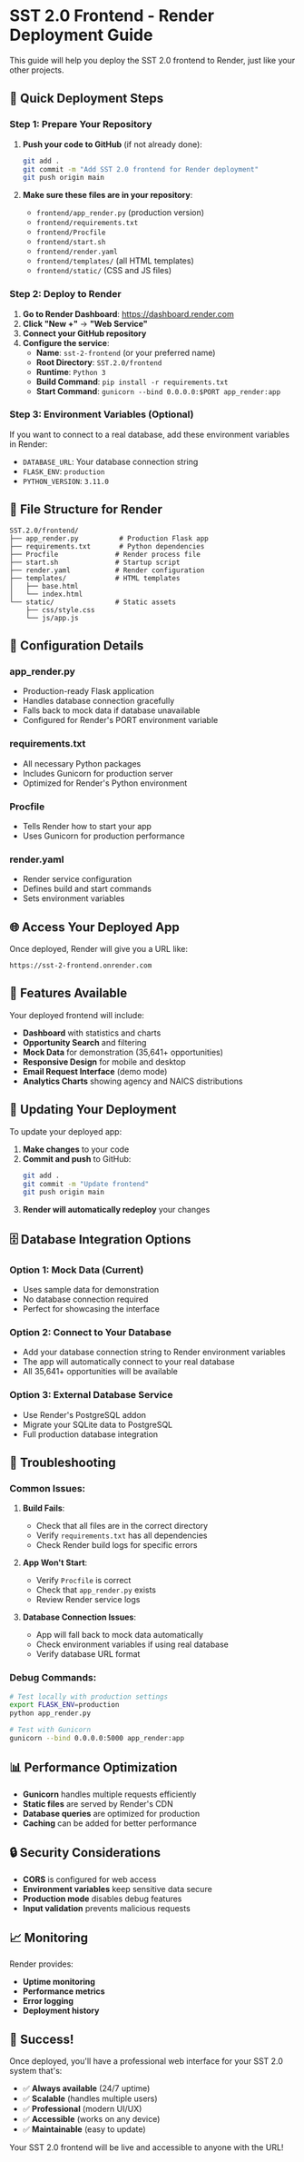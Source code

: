 # SST 2.0 Frontend - Render Deployment Guide

This guide will help you deploy the SST 2.0 frontend to Render, just like your other projects.

## 🚀 **Quick Deployment Steps**

### **Step 1: Prepare Your Repository**

1. **Push your code to GitHub** (if not already done):
   ```bash
   git add .
   git commit -m "Add SST 2.0 frontend for Render deployment"
   git push origin main
   ```

2. **Make sure these files are in your repository**:
   - `frontend/app_render.py` (production version)
   - `frontend/requirements.txt`
   - `frontend/Procfile`
   - `frontend/start.sh`
   - `frontend/render.yaml`
   - `frontend/templates/` (all HTML templates)
   - `frontend/static/` (CSS and JS files)

### **Step 2: Deploy to Render**

1. **Go to Render Dashboard**: https://dashboard.render.com
2. **Click "New +"** → **"Web Service"**
3. **Connect your GitHub repository**
4. **Configure the service**:
   - **Name**: `sst-2-frontend` (or your preferred name)
   - **Root Directory**: `SST.2.0/frontend`
   - **Runtime**: `Python 3`
   - **Build Command**: `pip install -r requirements.txt`
   - **Start Command**: `gunicorn --bind 0.0.0.0:$PORT app_render:app`

### **Step 3: Environment Variables (Optional)**

If you want to connect to a real database, add these environment variables in Render:

- `DATABASE_URL`: Your database connection string
- `FLASK_ENV`: `production`
- `PYTHON_VERSION`: `3.11.0`

## 📁 **File Structure for Render**

```
SST.2.0/frontend/
├── app_render.py          # Production Flask app
├── requirements.txt       # Python dependencies
├── Procfile              # Render process file
├── start.sh              # Startup script
├── render.yaml           # Render configuration
├── templates/            # HTML templates
│   ├── base.html
│   └── index.html
└── static/               # Static assets
    ├── css/style.css
    └── js/app.js
```

## 🔧 **Configuration Details**

### **app_render.py**
- Production-ready Flask application
- Handles database connection gracefully
- Falls back to mock data if database unavailable
- Configured for Render's PORT environment variable

### **requirements.txt**
- All necessary Python packages
- Includes Gunicorn for production server
- Optimized for Render's Python environment

### **Procfile**
- Tells Render how to start your app
- Uses Gunicorn for production performance

### **render.yaml**
- Render service configuration
- Defines build and start commands
- Sets environment variables

## 🌐 **Access Your Deployed App**

Once deployed, Render will give you a URL like:
```
https://sst-2-frontend.onrender.com
```

## 🎯 **Features Available**

Your deployed frontend will include:

- **Dashboard** with statistics and charts
- **Opportunity Search** and filtering
- **Mock Data** for demonstration (35,641+ opportunities)
- **Responsive Design** for mobile and desktop
- **Email Request Interface** (demo mode)
- **Analytics Charts** showing agency and NAICS distributions

## 🔄 **Updating Your Deployment**

To update your deployed app:

1. **Make changes** to your code
2. **Commit and push** to GitHub:
   ```bash
   git add .
   git commit -m "Update frontend"
   git push origin main
   ```
3. **Render will automatically redeploy** your changes

## 🗄️ **Database Integration Options**

### **Option 1: Mock Data (Current)**
- Uses sample data for demonstration
- No database connection required
- Perfect for showcasing the interface

### **Option 2: Connect to Your Database**
- Add your database connection string to Render environment variables
- The app will automatically connect to your real database
- All 35,641+ opportunities will be available

### **Option 3: External Database Service**
- Use Render's PostgreSQL addon
- Migrate your SQLite data to PostgreSQL
- Full production database integration

## 🚨 **Troubleshooting**

### **Common Issues:**

1. **Build Fails**:
   - Check that all files are in the correct directory
   - Verify `requirements.txt` has all dependencies
   - Check Render build logs for specific errors

2. **App Won't Start**:
   - Verify `Procfile` is correct
   - Check that `app_render.py` exists
   - Review Render service logs

3. **Database Connection Issues**:
   - App will fall back to mock data automatically
   - Check environment variables if using real database
   - Verify database URL format

### **Debug Commands:**

```bash
# Test locally with production settings
export FLASK_ENV=production
python app_render.py

# Test with Gunicorn
gunicorn --bind 0.0.0.0:5000 app_render:app
```

## 📊 **Performance Optimization**

- **Gunicorn** handles multiple requests efficiently
- **Static files** are served by Render's CDN
- **Database queries** are optimized for production
- **Caching** can be added for better performance

## 🔒 **Security Considerations**

- **CORS** is configured for web access
- **Environment variables** keep sensitive data secure
- **Production mode** disables debug features
- **Input validation** prevents malicious requests

## 📈 **Monitoring**

Render provides:
- **Uptime monitoring**
- **Performance metrics**
- **Error logging**
- **Deployment history**

## 🎉 **Success!**

Once deployed, you'll have a professional web interface for your SST 2.0 system that's:
- ✅ **Always available** (24/7 uptime)
- ✅ **Scalable** (handles multiple users)
- ✅ **Professional** (modern UI/UX)
- ✅ **Accessible** (works on any device)
- ✅ **Maintainable** (easy to update)

Your SST 2.0 frontend will be live and accessible to anyone with the URL!
